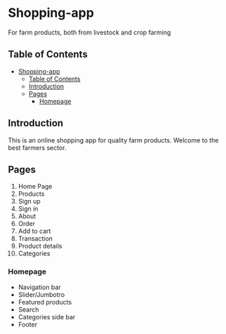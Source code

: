 # Shopping-app

For farm products, both from livestock and crop farming



## Table of Contents

- [Shopping-app](#shopping-app)
  - [Table of Contents](#table-of-contents)
  - [Introduction](#introduction)
  - [Pages](#pages)
    - [Homepage](#homepage)

## Introduction

This is an online shopping app for quality farm products. Welcome to the best farmers sector.

## Pages

1. Home Page
2. Products
3. Sign up 
4. Sign in
5. About
6. Order
7. Add to cart
8. Transaction
9. Product details
10. Categories

### Homepage

- Navigation bar
- Slider/Jumbotro
- Featured products
- Search
- Categories side bar
- Footer



